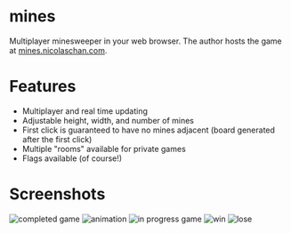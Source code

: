 # mines
Multiplayer minesweeper in your web browser. The author hosts the game at [mines.nicolaschan.com](https://mines.nicolaschan.com).

# Features
- Multiplayer and real time updating
- Adjustable height, width, and number of mines
- First click is guaranteed to have no mines adjacent (board generated after the first click)
- Multiple "rooms" available for private games
- Flags available (of course!)

# Screenshots

![completed game](https://i.imgur.com/UwoO1sY.png)
![animation](https://i.imgur.com/QkAYidE.gif)
![in progress game](https://i.imgur.com/iF2rXpe.png)
![win](https://i.imgur.com/t1d1rcW.png)
![lose](https://i.imgur.com/YGL3uE7.png)
